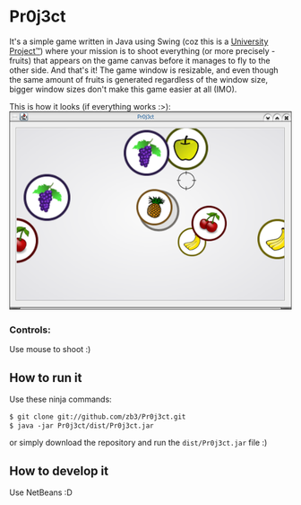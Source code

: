 # Pr0j3ct

It's a simple game written in Java using Swing (coz this is a [University Project™](http://ii.us.edu.pl/)) where your mission is to shoot everything (or more precisely - fruits) that appears on the game canvas before it manages to fly to the other side. And that's it!
The game window is resizable, and even though the same amount of fruits is generated regardless of the window size, bigger window sizes don't make this game easier at all (IMO).

This is how it looks (if everything works :>):
![Scr33nsh0t](https://github.com/zb3/Pr0j3ct/raw/master/screenshot.png)

### Controls:
Use mouse to shoot :)

## How to run it

Use these ninja commands:

```
$ git clone git://github.com/zb3/Pr0j3ct.git
$ java -jar Pr0j3ct/dist/Pr0j3ct.jar
```

or simply download the repository and run the `dist/Pr0j3ct.jar` file :)

## How to develop it

Use NetBeans :D
